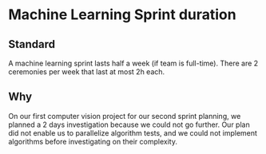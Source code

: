 # Machine Learning Sprint duration

## Standard

A machine learning sprint lasts half a week (if team is full-time).
There are 2 ceremonies per week that last at most 2h each.

## Why

On our first computer vision project for our second sprint planning, we planned a 2 days investigation because we could not go further.
Our plan did not enable us to parallelize algorithm tests, and we could not implement algorithms before investigating on their complexity.
